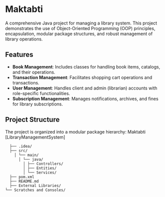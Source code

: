 # Maktabti

A comprehensive Java project for managing a library system. This project demonstrates the use of Object-Oriented Programming (OOP) principles, encapsulation, modular package structures, and robust management of library operations.

## Features

- **Book Management**: Includes classes for handling book items, catalogs, and their operations.
- **Transaction Management**: Facilitates shopping cart operations and transactions.
- **User Management**: Handles client and admin (librarian) accounts with role-specific functionalities.
- **Subscription Management**: Manages notifications, archives, and fines for library subscriptions.

## Project Structure

The project is organized into a modular package hierarchy:
Maktabti [LibraryManagementSystem] 
```
  ├── .idea/ 
  ├── src/ 
    │ └── main/ 
      │ └── java/ 
        │ ├── Controllers/ 
        │ ├── Entities/ 
        │ └── Services/ 
  ├── pom.xml 
  ├── README.md 
  ├── External Libraries/ 
└── Scratches and Consoles/
```
